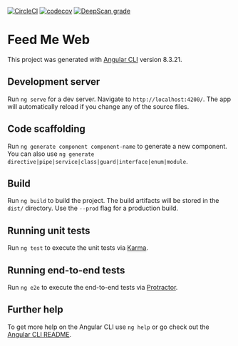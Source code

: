 [![CircleCI](https://circleci.com/gh/jjpaters/feed-me-web/tree/main.svg?style=svg)](https://circleci.com/gh/jjpaters/feed-me-web/tree/main)
[![codecov](https://codecov.io/gh/jjpaters/feed-me-web/graph/badge.svg?token=YHB5RjaiCN)](https://codecov.io/gh/jjpaters/feed-me-web)
[![DeepScan grade](https://deepscan.io/api/teams/3232/projects/8543/branches/103871/badge/grade.svg)](https://deepscan.io/dashboard#view=project&tid=3232&pid=8543&bid=103871)

# Feed Me Web

This project was generated with [Angular CLI](https://github.com/angular/angular-cli) version 8.3.21.

## Development server

Run `ng serve` for a dev server. Navigate to `http://localhost:4200/`. The app will automatically reload if you change any of the source files.

## Code scaffolding

Run `ng generate component component-name` to generate a new component. You can also use `ng generate directive|pipe|service|class|guard|interface|enum|module`.

## Build

Run `ng build` to build the project. The build artifacts will be stored in the `dist/` directory. Use the `--prod` flag for a production build.

## Running unit tests

Run `ng test` to execute the unit tests via [Karma](https://karma-runner.github.io).

## Running end-to-end tests

Run `ng e2e` to execute the end-to-end tests via [Protractor](http://www.protractortest.org/).

## Further help

To get more help on the Angular CLI use `ng help` or go check out the [Angular CLI README](https://github.com/angular/angular-cli/blob/master/README.md).
